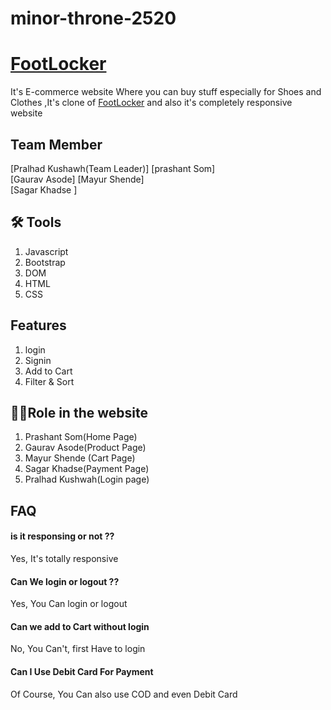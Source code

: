 # minor-throne-2520

# [FootLocker](https://dancing-tarsier-2de857.netlify.app/index.html)

It's E-commerce website Where you can buy stuff 
especially for  Shoes and Clothes ,It's clone of [FootLocker](https://www.reliancedigital.in/headphones-headsets/c/S101021) and also it's completely responsive website




## Team Member
[Pralhad Kushawh(Team Leader)] 
[prashant Som]      
[Gaurav Asode] 
[Mayur Shende]   
[Sagar Khadse ]

## 🛠 Tools
1. Javascript
2. Bootstrap    
3. DOM    
4. HTML
5. CSS 

## Features 
1. login
2. Signin
3. Add to Cart
4. Filter & Sort

## 👩‍🚒Role in the website 
1. Prashant Som(Home Page)
2. Gaurav Asode(Product Page)
3. Mayur Shende (Cart Page)
4. Sagar Khadse(Payment Page)
5. Pralhad Kushwah(Login page)



## FAQ 

#### is it responsing or not ??
Yes, It's totally responsive



####  Can We login or logout ??

Yes, You Can login or logout

#### Can we add to Cart without login 
 No, You Can't, first Have to login

 #### Can I Use Debit Card For Payment 

Of Course, You Can also use COD and even Debit Card



